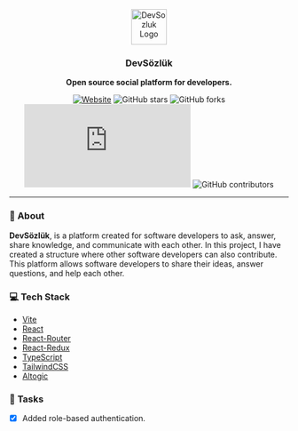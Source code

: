 
<div align="center">
  <a href="https://www.devsozluk.net">
    <img
      src="https://avatars.githubusercontent.com/u/119908676?s=400&u=5246e0050d55e81fb001a04a95d146586c8cb3ee&v=4"
      alt="DevSozluk Logo"
      height="64"
    />
  </a>
  <br />
  <p>
    <h3>
      <b>
        DevSözlük
      </b>
    </h3>
  </p>
  <p>
    <b>
      Open source social platform for developers.
    </b>
  </p>

[![Website](https://img.shields.io/website?url=https://www.devsozluk.net)](https://www.devsozluk.net/)
![GitHub stars](https://img.shields.io/github/stars/devsozluk/website?logo=github)
![GitHub forks](https://img.shields.io/github/forks/devsozluk/website?logo=github)
[![GitHub commits](https://badgen.net/github/commits/Naereen/Strapdown.js)](https://GitHub.com/devsozluk/commit)
![GitHub contributors](https://img.shields.io/github/contributors/devsozluk/website?logo=github)
<hr/>
</div>

### 📔 **About**

**DevSözlük**, is a platform created for software developers to ask, answer, share knowledge,
and communicate with each other. In this project, I have created a structure where other software developers can also contribute.
This platform allows software developers to share their ideas, answer questions, and help each other.

### 💻 **Tech Stack**

 - [Vite](https://vitejs.dev/)
 - [React](https://reactjs.org/)
 - [React-Router](https://reactrouter.com/en/main)
 - [React-Redux](https://react-redux.js.org/)
 - [TypeScript](https://www.typescriptlang.org/)
 - [TailwindCSS](https://tailwindcss.com/)
 - [Altogic](https://www.altogic.com/)

### 📜 **Tasks**

- [x] Added role-based authentication.
